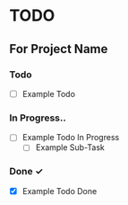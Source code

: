 # TODO
 For **Project Name**
---

### Todo

- [ ] Example Todo

### In Progress..

- [ ] Example Todo In Progress
	- [ ] Example Sub-Task

### Done ✓

- [x] Example Todo Done